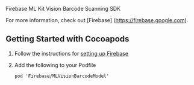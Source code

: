 Firebase ML Kit Vision Barcode Scanning SDK

For more information, check out [Firebase] (https://firebase.google.com).

## Getting Started with Cocoapods

1.  Follow the instructions for
    [setting up Firebase](https://developers.google.com/firebase/docs/ios/)
2.  Add the following to your Podfile

    ```
    pod 'Firebase/MLVisionBarcodeModel'
    ```
